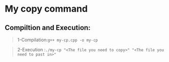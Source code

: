 # My copy command

## Compiltion and Execution:
>1-Compilation:```g++ my-cp.cpp -o my-cp```

>2-Execution :```./my-cp "<The file you need to copy>" "<The file you need to past in>"```


